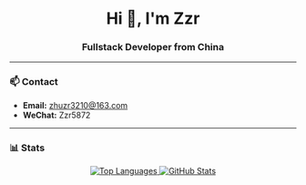 <h1 align="center">Hi 👋, I'm Zzr</h1>
<h3 align="center">Fullstack Developer from China</h3>

---

### 📫 Contact

- **Email:** [zhuzr3210@163.com](mailto:zhuzr3210@163.com)
- **WeChat:** Zzr5872

---

### 📊 Stats

<p align="center">
  <a href="https://github.com/zzr-rr">
    <img src="https://github-readme-stats-v2-two.vercel.app/api/top-langs/?username=zzr-rr&layout=compact&hide_border=true&langs_count=8&hide=python,html" alt="Top Languages" />
  </a>
  <a href="https://github.com/zzr-rr">
    <img src="https://github-readme-stats-v2-two.vercel.app/api?username=zzr-rr&show_icons=true&hide_border=true" alt="GitHub Stats" />
  </a>
</p>
